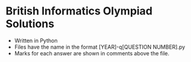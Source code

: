 British Informatics Olympiad Solutions
=======================================

* Written in Python
* Files have the name in the format [YEAR]-q[QUESTION NUMBER].py
* Marks for each answer are shown in comments above the file.
